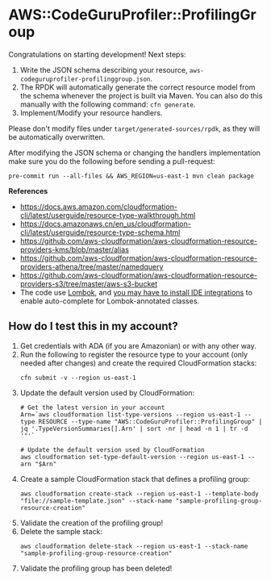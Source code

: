 # AWS::CodeGuruProfiler::ProfilingGroup

Congratulations on starting development! Next steps:

1. Write the JSON schema describing your resource, `aws-codeguruprofiler-profilinggroup.json`.
2. The RPDK will automatically generate the correct resource model from the
   schema whenever the project is built via Maven. You can also do this manually
   with the following command: `cfn generate`.
3. Implement/Modify your resource handlers.

Please don't modify files under `target/generated-sources/rpdk`, as they will be
automatically overwritten.

After modifying the JSON schema or changing the handlers implementation make sure you do the following before sending a pull-request:

```
pre-commit run --all-files && AWS_REGION=us-east-1 mvn clean package
```

**References**

- https://docs.aws.amazon.com/cloudformation-cli/latest/userguide/resource-type-walkthrough.html
- https://docs.amazonaws.cn/en_us/cloudformation-cli/latest/userguide/resource-type-schema.html
- https://github.com/aws-cloudformation/aws-cloudformation-resource-providers-kms/blob/master/alias
- https://github.com/aws-cloudformation/aws-cloudformation-resource-providers-athena/tree/master/namedquery
- https://github.com/aws-cloudformation/aws-cloudformation-resource-providers-s3/tree/master/aws-s3-bucket
- The code use [Lombok](https://projectlombok.org/), and [you may have to install IDE integrations](https://projectlombok.org/) to enable auto-complete for Lombok-annotated classes.


## How do I test this in my account?

1. Get credentials with ADA (if you are Amazonian) or with any other way.
2. Run the following to register the resource type to your account (only needed after changes) and create the required CloudFormation stacks:
    ```
    cfn submit -v --region us-east-1
    ```
2. Update the default version used by CloudFormation:
    ```
    # Get the latest version in your account
    Arn=`aws cloudformation list-type-versions --region us-east-1 --type RESOURCE --type-name "AWS::CodeGuruProfiler::ProfilingGroup" | jq '.TypeVersionSummaries[].Arn' | sort -nr | head -n 1 | tr -d '"'`

    # Update the default version used by CloudFormation
    aws cloudformation set-type-default-version --region us-east-1 --arn "$Arn"
    ```
3. Create a sample CloudFormation stack that defines a profiling group:
    ```
    aws cloudformation create-stack --region us-east-1 --template-body "file://sample-template.json" --stack-name "sample-profiling-group-resource-creation"
    ```
4. Validate the creation of the profiling group!
5. Delete the sample stack:
    ```
    aws cloudformation delete-stack --region us-east-1 --stack-name "sample-profiling-group-resource-creation"
    ```
6. Validate the profiling group has been deleted!
